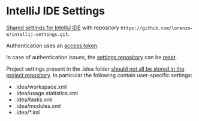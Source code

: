 # IntelliJ IDE Settings
[Shared settings for IntelliJ IDE](https://www.jetbrains.com/help/idea/sharing-your-ide-settings.html)
with repository ```https://github.com/lorenzo-m/intellij-settings.git```.

Authentication uses an [access token](https://help.github.com/articles/creating-a-personal-access-token-for-the-command-line/).

In case of authentication issues, the [settings repository](https://intellij-support.jetbrains.com/hc/en-us/articles/206544519-Directories-used-by-the-IDE-to-store-settings-caches-plugins-and-logs)
can be [reset](https://stackoverflow.com/questions/48618774/phpstorm-settings-repository-commit-on-repo-without-head-not-supported).

Project settings present in the .idea folder [should not all be stored in the project repository](https://intellij-support.jetbrains.com/hc/en-us/articles/206544839).
In particular the following contain user-specific settings:
* .idea/workspace.xml
* .idea/usage.statistics.xml
* .idea/tasks.xml
* .idea/modules.xml
* .idea/*.iml
